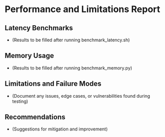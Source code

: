 # Performance and Limitations Report

## Latency Benchmarks
- (Results to be filled after running benchmark_latency.sh)

## Memory Usage
- (Results to be filled after running benchmark_memory.py)

## Limitations and Failure Modes
- (Document any issues, edge cases, or vulnerabilities found during testing)

## Recommendations
- (Suggestions for mitigation and improvement)
